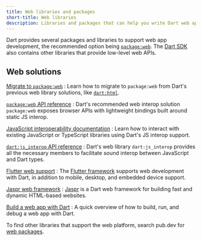```yaml
---
title: Web libraries and packages
short-title: Web libraries
description: Libraries and packages that can help you write Dart web apps.
---
```


Dart provides several packages and libraries to support
web app development, the recommended option being [`package:web`][web].
The [Dart SDK][] also contains other libraries that provide low-level web APIs.

## Web solutions

[Migrate to `package:web`][migrate]
: Learn how to migrate to `package:web`
  from Dart's previous web library solutions, like [`dart:html`][html].

[`package:web` API reference][web]
: Dart's recommended web interop solution `package:web` exposes browser
  APIs with lightweight bindings built around static JS interop. 

[JavaScript interoperability documentation][js]
: Learn how to interact with existing JavaScript or TypeScript libraries
  using Dart's JS interop support.

[`dart:js_interop` API reference][js_interop]
: Dart's web library `dart:js_interop` provides all the necessary members to
  facilitate sound interop between JavaScript and Dart types. 

[Flutter web support][flutter-web]
: The [Flutter framework][flutter] supports web development with Dart,
  in addition to mobile, desktop, and embedded device support.

[Jaspr web framework][jaspr]
: [Jaspr][jaspr] is a Dart web framework for building fast and dynamic 
  HTML-based websites.

[Build a web app with Dart](/web/get-started)
: A quick overview of how to build, run, and debug a web app with Dart.

To find other libraries that support the web platform,
search pub.dev for [web packages][].

[web]: {{site.pub-pkg}}/web
[Dart SDK]: {{site.dart-api}}
[migrate]: /interop/js-interop/package-web
[js_interop]: {{site.dart-api}}/dart-js_interop/dart-js_interop-library.html
[flutter-web]: {{site.flutter-docs}}/platform-integration/web
[flutter]: {{site.flutter}}
[jaspr]: https://jaspr.site
[web packages]: {{site.pub}}/web
[html]: /libraries/dart-html
[js]: /interop/js-interop